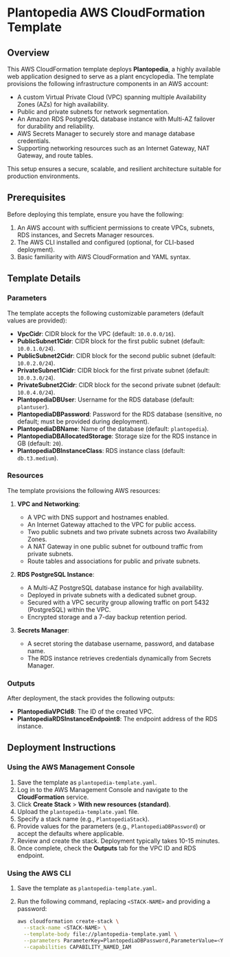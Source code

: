 # Plantopedia AWS CloudFormation Template

## Overview

This AWS CloudFormation template deploys **Plantopedia**, a highly available web application designed to serve as a plant encyclopedia. The template provisions the following infrastructure components in an AWS account:

- A custom Virtual Private Cloud (VPC) spanning multiple Availability Zones (AZs) for high availability.
- Public and private subnets for network segmentation.
- An Amazon RDS PostgreSQL database instance with Multi-AZ failover for durability and reliability.
- AWS Secrets Manager to securely store and manage database credentials.
- Supporting networking resources such as an Internet Gateway, NAT Gateway, and route tables.

This setup ensures a secure, scalable, and resilient architecture suitable for production environments.

## Prerequisites

Before deploying this template, ensure you have the following:

1. An AWS account with sufficient permissions to create VPCs, subnets, RDS instances, and Secrets Manager resources.
2. The AWS CLI installed and configured (optional, for CLI-based deployment).
3. Basic familiarity with AWS CloudFormation and YAML syntax.

## Template Details

### Parameters

The template accepts the following customizable parameters (default values are provided):

- **VpcCidr**: CIDR block for the VPC (default: `10.0.0.0/16`).
- **PublicSubnet1Cidr**: CIDR block for the first public subnet (default: `10.0.1.0/24`).
- **PublicSubnet2Cidr**: CIDR block for the second public subnet (default: `10.0.2.0/24`).
- **PrivateSubnet1Cidr**: CIDR block for the first private subnet (default: `10.0.3.0/24`).
- **PrivateSubnet2Cidr**: CIDR block for the second private subnet (default: `10.0.4.0/24`).
- **PlantopediaDBUser**: Username for the RDS database (default: `plantuser`).
- **PlantopediaDBPassword**: Password for the RDS database (sensitive, no default; must be provided during deployment).
- **PlantopediaDBName**: Name of the database (default: `plantopedia`).
- **PlantopediaDBAllocatedStorage**: Storage size for the RDS instance in GB (default: `20`).
- **PlantopediaDBInstanceClass**: RDS instance class (default: `db.t3.medium`).

### Resources

The template provisions the following AWS resources:

1. **VPC and Networking**:
   - A VPC with DNS support and hostnames enabled.
   - An Internet Gateway attached to the VPC for public access.
   - Two public subnets and two private subnets across two Availability Zones.
   - A NAT Gateway in one public subnet for outbound traffic from private subnets.
   - Route tables and associations for public and private subnets.

2. **RDS PostgreSQL Instance**:
   - A Multi-AZ PostgreSQL database instance for high availability.
   - Deployed in private subnets with a dedicated subnet group.
   - Secured with a VPC security group allowing traffic on port 5432 (PostgreSQL) within the VPC.
   - Encrypted storage and a 7-day backup retention period.

3. **Secrets Manager**:
   - A secret storing the database username, password, and database name.
   - The RDS instance retrieves credentials dynamically from Secrets Manager.

### Outputs

After deployment, the stack provides the following outputs:
- **PlantopediaVPCId8**: The ID of the created VPC.
- **PlantopediaRDSInstanceEndpoint8**: The endpoint address of the RDS instance.

## Deployment Instructions

### Using the AWS Management Console

1. Save the template as `plantopedia-template.yaml`.
2. Log in to the AWS Management Console and navigate to the **CloudFormation** service.
3. Click **Create Stack** > **With new resources (standard)**.
4. Upload the `plantopedia-template.yaml` file.
5. Specify a stack name (e.g., `PlantopediaStack`).
6. Provide values for the parameters (e.g., `PlantopediaDBPassword`) or accept the defaults where applicable.
7. Review and create the stack. Deployment typically takes 10-15 minutes.
8. Once complete, check the **Outputs** tab for the VPC ID and RDS endpoint.

### Using the AWS CLI

1. Save the template as `plantopedia-template.yaml`.
2. Run the following command, replacing `<STACK-NAME>` and providing a password:

   ```bash
   aws cloudformation create-stack \
     --stack-name <STACK-NAME> \
     --template-body file://plantopedia-template.yaml \
     --parameters ParameterKey=PlantopediaDBPassword,ParameterValue=<YOUR-PASSWORD> \
     --capabilities CAPABILITY_NAMED_IAM
